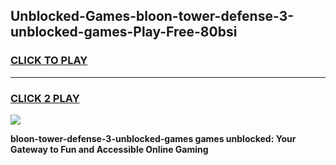 
## Unblocked-Games-bloon-tower-defense-3-unblocked-games-Play-Free-80bsi
<h3>
<a href="https://premium76.site?title=bloon-tower-defense-3-unblocked-games&ref=09A">CLICK TO PLAY</a></h3>
<hr>

<h3>
<a href="https://premium76.site?title=bloon-tower-defense-3-unblocked-games&ref=09A">CLICK 2 PLAY</a>
  
</h3>

<a href="https://premium76.site?title=bloon-tower-defense-3-unblocked-games&ref=09A"><img src="https://clearcache.store/games.png"></a>


**bloon-tower-defense-3-unblocked-games games unblocked: Your Gateway to Fun and Accessible Online Gaming**
